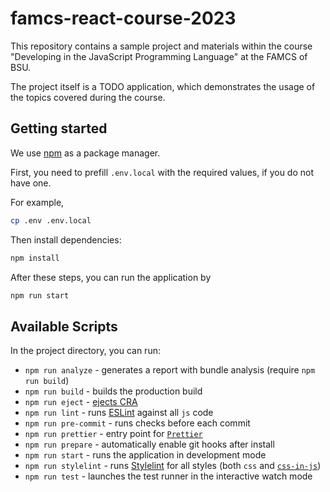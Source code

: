 # famcs-react-course-2023

This repository contains a sample project and materials within the course
"Developing in the JavaScript Programming Language" at the FAMCS of BSU.

The project itself is a TODO application, which demonstrates the usage of
the topics covered during the course.

## Getting started

We use [npm](https://www.npmjs.com) as a package manager.

First, you need to prefill `.env.local` with the required values, if you do not have one.

For example,

```bash
cp .env .env.local
```

Then install dependencies:

```bash
npm install
```

After these steps, you can run the application by

```bash
npm run start
```

## Available Scripts

In the project directory, you can run:

- `npm run analyze` - generates a report with bundle analysis (require `npm run build`)
- `npm run build` - builds the production build
- `npm run eject` - [ejects CRA](https://create-react-app.dev/docs/available-scripts/#npm-run-eject)
- `npm run lint` - runs [ESLint](https://eslint.org) against all `js` code
- `npm run pre-commit` - runs checks before each commit
- `npm run prettier` - entry point for [`Prettier`](https://prettier.io)
- `npm run prepare` - automatically enable git hooks after install
- `npm run start` - runs the application in development mode
- `npm run stylelint` - runs [Stylelint](https://stylelint.io) for all styles
  (both `css` and [`css-in-js`](https://styled-components.com))
- `npm run test` - launches the test runner in the interactive watch mode
